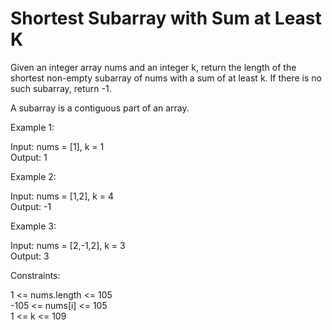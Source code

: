 # Shortest Subarray with Sum at Least K

Given an integer array nums and an integer k, return the length of the shortest non-empty subarray of nums with a sum of at least k. If there is no such subarray, return -1.

A subarray is a contiguous part of an array.

Example 1:

Input: nums = [1], k = 1\
Output: 1

Example 2:

Input: nums = [1,2], k = 4\
Output: -1

Example 3:

Input: nums = [2,-1,2], k = 3\
Output: 3

Constraints:

1 <= nums.length <= 105\
-105 <= nums[i] <= 105\
1 <= k <= 109